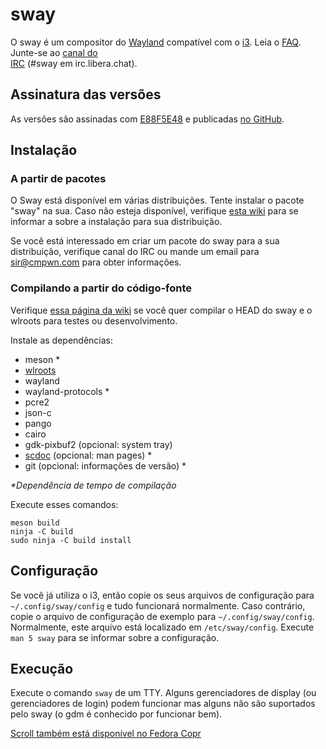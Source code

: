 # sway

O sway é um compositor do [Wayland](http://wayland.freedesktop.org/) compatível com o [i3](https://i3wm.org/).
Leia o [FAQ](https://github.com/swaywm/sway/wiki). Junte-se ao [canal do    
IRC](https://web.libera.chat/gamja/?channels=#sway) (#sway em
irc.libera.chat).

## Assinatura das versões

As versões são assinadas com [E88F5E48](https://keys.openpgp.org/search?q=34FF9526CFEF0E97A340E2E40FDE7BE0E88F5E48)
e publicadas [no GitHub](https://github.com/swaywm/sway/releases).

## Instalação

### A partir de pacotes
O Sway está disponível em várias distribuições. Tente instalar o pacote "sway"
na sua. Caso não esteja disponível, verifique [esta wiki](https://github.com/swaywm/sway/wiki/Unsupported-packages)
para se informar a sobre a instalação para sua distribuição.

Se você está interessado em criar um pacote do sway para a sua distribuição, verifique canal do IRC
ou mande um email para sir@cmpwn.com para obter informações.

### Compilando a partir do código-fonte

Verifique [essa página da wiki](https://github.com/swaywm/sway/wiki/Development-Setup) se você quer compilar o HEAD do sway e o wlroots para testes ou desenvolvimento.

Instale as dependências:

* meson \*
* [wlroots](https://gitlab.freedesktop.org/wlroots/wlroots)
* wayland
* wayland-protocols \*
* pcre2
* json-c
* pango
* cairo
* gdk-pixbuf2 (opcional: system tray)
* [scdoc](https://git.sr.ht/~sircmpwn/scdoc) (opcional: man pages) \*
* git (opcional: informações de versão) \*

_\*Dependência de tempo de compilação_

Execute esses comandos:

    meson build
    ninja -C build
    sudo ninja -C build install

## Configuração

Se você já utiliza o i3, então copie os seus arquivos de configuração para `~/.config/sway/config` e
tudo funcionará normalmente. Caso contrário, copie o arquivo de configuração de exemplo para
`~/.config/sway/config`. Normalmente, este arquivo está localizado em `/etc/sway/config`.
Execute `man 5 sway` para se informar sobre a configuração.

## Execução

Execute o comando `sway` de um TTY. Alguns gerenciadores de display (ou gerenciadores de login) podem funcionar mas alguns não são suportados
pelo sway (o gdm é conhecido por funcionar bem).




































[Scroll também está disponível no Fedora Copr](https://copr.fedorainfracloud.org/coprs/mecattaf/duoRPM/)
